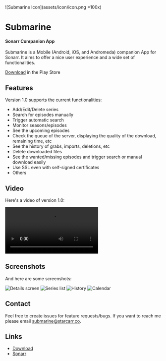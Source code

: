 ![Submarine Icon](assets/icon/icon.png =100x)
# Submarine
#### Sonarr Companion App

Submarine is a Mobile (Android, iOS, and Andromeda) companion App for Sonarr. It aims to offer a nice user experience and a wide set of functionalities.

[Download](https://play.google.com/store/apps/details?id=co.starcarr.sonarr.submarine) in the Play Store

## Features
Version 1.0 supports the current functionalities:

 - Add/Edit/Delete series
 - Search for episodes manually
 - Trigger automatic search
 - Monitor seasons/episodes
 - See the upcoming episodes
 - Check the queue of the server, displaying the quality of the download, remaining time, etc
 - See the history of grabs, imports, deletions, etc
 - Delete downloaded files
 - See the wanted/missing episodes and trigger search or manual download easily
 - Use SSL even with self-signed certificates
 - Others


## Video

Here's a video of version 1.0:

![Sample Video](assets/videos/v1.0.webm)

## Screenshots

And here are some screenshots:

![Details screen](assets/screenshots/details1.png)
![Series list](assets/screenshots/list.png)
![History](assets/screenshots/history.png)
![Calendar](assets/screenshots/calendar.png)

## Contact
Feel free to create issues for feature requests/bugs. If you want to reach me please email <submarine@starcarr.co>.


## Links
 * [Download](https://play.google.com/store/apps/details?id=co.starcarr.sonarr.submarine)
 * [Sonarr](https://sonarr.tv/)
 
